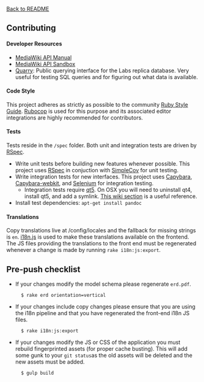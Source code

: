 [Back to README](../README.md)

## Contributing

#### Developer Resources

- [MediaWiki API Manual](https://www.mediawiki.org/wiki/Manual:Contents)
- [MediaWiki API Sandbox](https://en.wikipedia.org/wiki/Special%3aApiSandbox)
- [Quarry](http://quarry.wmflabs.org/): Public querying interface for the Labs replica database. Very useful for testing SQL queries and for figuring out what data is available.

#### Code Style
This project adheres as strictly as possible to the community [Ruby Style Guide](https://github.com/bbatsov/ruby-style-guide). [Rubocop](https://github.com/bbatsov/rubocop) is used for this purpose and its associated editor integrations are highly recommended for contributors.

#### Tests
Tests reside in the `/spec` folder. Both unit and integration tests are driven by [RSpec](https://github.com/rspec/rspec).

* Write unit tests before building new features whenever possible. This project uses [RSpec](https://github.com/rspec/rspec) in conjuction with [SimpleCov](https://github.com/colszowka/simplecov) for unit testing. 
* Write integration tests for new interfaces. This project uses [Capybara](https://github.com/jnicklas/capybara), [Capybara-webkit](https://github.com/thoughtbot/capybara-webkit), and [Selenium](https://github.com/SeleniumHQ/selenium) for integration testing.
    * Integration tests require [qt5](https://www.qt.io/). On OSX you will need to uninstall qt4, install qt5, and add a symlink. [This wiki section](https://github.com/thoughtbot/capybara-webkit/wiki/Installing-Qt-and-compiling-capybara-webkit#video-playback-mp4-on-osx-requires-qt-5) is a useful reference.
* Install test dependencies: `apt-get install pandoc`

#### Translations
Copy translations live at /config/locales and the fallback for missing strings is `en`. [i18n.js](https://github.com/fnando/i18n-js) is used to make these translations available on the frontend. The JS files providing the translations to the front end must be regenerated whenever a change is made by running `rake i18n:js:export`.

## Pre-push checklist
- If your changes modify the model schema please regenerate `erd.pdf`.

		$ rake erd orientation=vertical
		
- If your changes include copy changes please ensure that you are using the i18n pipeline and that you have regenerated the front-end i18n JS files.

		$ rake i18n:js:export
	
- If your changes modify the JS or CSS of the application you must rebuild fingerprinted assets (for proper cache busting). This will add some gunk to your `git status`as the old assets will be deleted and the new assets must be added.

		$ gulp build